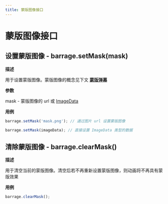 ```yaml
---
title: 蒙版图像接口
---
```


# 蒙版图像接口

## 设置蒙版图像 - barrage.setMask(mask)

**描述**

用于设置蒙版图像。蒙版图像的概念见下文 [**蒙版弹幕**](#蒙版弹幕)

**参数**

mask - 蒙版图像的 url 或 [ImageData](https://developer.mozilla.org/zh-CN/docs/Web/API/ImageData)

**用例**

```js
barrage.setMask('mask.png'); // 通过图片 url 设置蒙版图像

barrage.setMask(imageData); // 直接设置 ImageData 类型的数据
```

## 清除蒙版图像 - barrage.clearMask()

**描述**

用于清空当前的蒙版图像。清空后若不再重新设置蒙版图像，则动画将不再具有蒙版效果

**用例**

```js
barrage.clearMask();
```